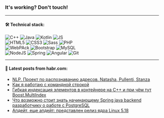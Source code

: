 ### It's working? Don't touch!

---

#### 🛠️ Technical stack:

![C++](https://img.shields.io/badge/C++-informational?logo=c%2B%2B&style=flat&logoColor=white&color=9C033A)
![Java](https://img.shields.io/badge/Java-informational?logo=java&style=flat&logoColor=white&color=007396)
![Kotlin](https://img.shields.io/badge/Kotlin-informational?logo=Kotlin&style=flat&logoColor=white&color=0095D5)
![JS](https://img.shields.io/badge/JS-informational?logo=javaScript&style=flat&logoColor=black&color=F7Df1E) <br>
![HTML5](https://img.shields.io/badge/HTML5-informational?logo=html5&style=flat&logoColor=white&color=E34F26)
![CSS3](https://img.shields.io/badge/CSS3-informational?logo=css3&style=flat&logoColor=white&color=157286)
![Sass](https://img.shields.io/badge/Saas-informational?logo=sass&style=flat&logoColor=white&color=hotpink)
![PHP](https://img.shields.io/badge/PHP-informational?logo=php&style=flat&logoColor=white&color=777BB4) <br>
![WebPAck](https://img.shields.io/badge/WebPack-informational?logo=webPack&style=flat&logoColor=white&color=FF6F00)
![Bootstrap](https://img.shields.io/badge/Bootstrap-informational?logo=Bootstrap&style=flat&logoColor=white&color=7952B3)
![MySQL](https://img.shields.io/badge/MySQL-informational?logo=MySQL&style=flat&logoColor=white&color=00f) <br>
![NodeJS](https://img.shields.io/badge/NodeJS-informational?logo=node.js&style=flat&logoColor=white&color=43853D)
![Spring](https://img.shields.io/badge/Spring-informational?logo=Spring&style=flat&logoColor=white&color=0A9EDC)
![Angular](https://img.shields.io/badge/Vue-informational?logo=vue.js&style=flat&logoColor=white&color=red)
![Git](https://img.shields.io/badge/Git-informational?logo=git&style=flat&logoColor=white&color=darkorange)

___

#### 💬 Latest posts from habr.com:

<!-- BLOG-POST-LIST:START -->
- [NLP. Проект по распознаванию адресов. Natasha, Pullenti, Stanza](https://habr.com/ru/post/667442/?utm_source=habrahabr&utm_medium=rss&utm_campaign=667442)
- [Как я работаю с командной строкой](https://habr.com/ru/post/667438/?utm_source=habrahabr&utm_medium=rss&utm_campaign=667438)
- [Гибкая индексация элементов в контейнере на С++ и при чём тут Boost.MultiIndex](https://habr.com/ru/post/667434/?utm_source=habrahabr&utm_medium=rss&utm_campaign=667434)
- [Что возможно стоит знать начинающему Spring java backend разработчику о работе с PostgreSQL](https://habr.com/ru/post/667428/?utm_source=habrahabr&utm_medium=rss&utm_campaign=667428)
- [Апдейт, еще апдейт: представлен релиз ядра Linux 5.18](https://habr.com/ru/post/571882/?utm_source=habrahabr&utm_medium=rss&utm_campaign=571882)
<!-- BLOG-POST-LIST:END -->
